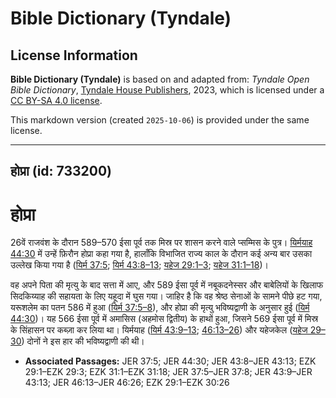 # Bible Dictionary (Tyndale)

## License Information

**Bible Dictionary (Tyndale)** is based on and adapted from: _Tyndale Open Bible Dictionary_, [Tyndale House Publishers](https://tyndaleopenresources.com/), 2023, which is licensed under a [CC BY-SA 4.0 license](https://creativecommons.org/licenses/by-sa/4.0/legalcode.en).

This markdown version (created `2025-10-06`) is provided under the same license.



--------------------------------

## होप्रा (id: 733200)

होप्रा
======

26वें राजवंश के दौरान 589–570 ईसा पूर्व तक मिस्र पर शासन करने वाले प्सम्मिस के पुत्र। [यिर्मयाह 44:30](https://ref.ly/Jer44:30) में उन्हें फ़िरौन होप्रा कहा गया है, हालाँकि विभाजित राज्य काल के दौरान कई अन्य बार उसका उल्लेख किया गया है ([यिर्म 37:5](https://ref.ly/Jer37:5); [यिर्म 43:8–13](https://ref.ly/Jer43:8-Jer43:13); [यहेज 29:1–3](https://ref.ly/Ezek29:1-Ezek29:3); [यहेज 31:1–18](https://ref.ly/Ezek31:1-Ezek31:18))।

वह अपने पिता की मृत्यु के बाद सत्ता में आए, और 589 ईसा पूर्व में नबूकदनेस्सर और बाबेलियों के खिलाफ सिदकिय्याह की सहायता के लिए यहूदा में घुस गया। जाहिर है कि वह श्रेष्ठ सेनाओं के सामने पीछे हट गया, यरूशलेम का पतन 586 में हुआ ([यिर्म 37:5–8](https://ref.ly/Jer37:5-Jer37:8)), और होप्रा की मृत्यु भविष्यद्वाणी के अनुसार हुई ([यिर्म 44:30](https://ref.ly/Jer44:30))। यह 566 ईसा पूर्व में अमासिस (अहमोस द्वितीय) के हाथों हुआ, जिसने 569 ईसा पूर्व में मिस्र के सिंहासन पर कब्ज़ा कर लिया था। यिर्मयाह ([यिर्म 43:9–13](https://ref.ly/Jer43:9-Jer43:13); [46:13–26](https://ref.ly/Jer46:13-Jer46:26)) और यहेजकेल ([यहेज 29–30](https://ref.ly/Ezek29:1-Ezek30:26)) दोनों ने इस हार की भविष्यद्वाणी की थी।

* **Associated Passages:** JER 37:5; JER 44:30; JER 43:8–JER 43:13; EZK 29:1–EZK 29:3; EZK 31:1–EZK 31:18; JER 37:5–JER 37:8; JER 43:9–JER 43:13; JER 46:13–JER 46:26; EZK 29:1–EZK 30:26


